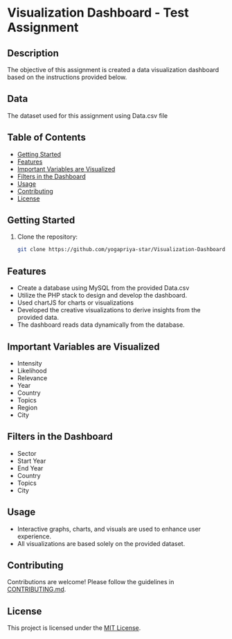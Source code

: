 # Visualization Dashboard - Test Assignment

## Description

The objective of this assignment is created a data visualization dashboard based on the instructions provided below.

## Data

The dataset used for this assignment using Data.csv file

## Table of Contents
- [Getting Started](#getting-started)
- [Features](#features)
- [Important Variables are Visualized](#important-variables-are-visualized)
- [Filters in the Dashboard](#filters-in-the-dashboard)
- [Usage](#usage)
- [Contributing](#contributing)
- [License](#license)

## Getting Started

1. Clone the repository:
   ```bash
   git clone https://github.com/yogapriya-star/Visualization-Dashboard.git
   
## Features

- Create a database using MySQL from the provided Data.csv
- Utilize the PHP stack to design and develop the dashboard.
- Used chartJS for charts or visualizations
- Developed the creative visualizations to derive insights from the provided data.
- The dashboard reads data dynamically from the database.

## Important Variables are Visualized

- Intensity
- Likelihood
- Relevance
- Year
- Country
- Topics
- Region
- City

## Filters in the Dashboard

- Sector
- Start Year
- End Year
- Country
- Topics
- City  

## Usage

  - Interactive graphs, charts, and visuals are used to enhance user experience.
  - All visualizations are based solely on the provided dataset.

## Contributing
Contributions are welcome! Please follow the guidelines in [CONTRIBUTING.md](CONTRIBUTING.md).

## License
This project is licensed under the [MIT License](LICENSE).
